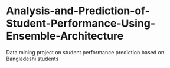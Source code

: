 # Analysis-and-Prediction-of-Student-Performance-Using-Ensemble-Architecture
Data mining project on student performance prediction based on Bangladeshi students
